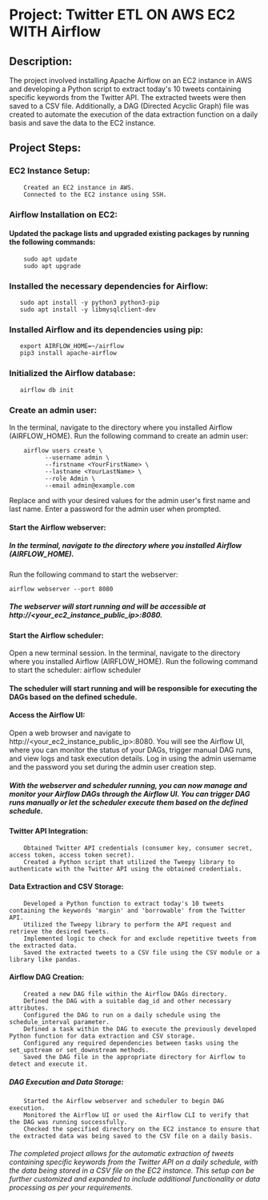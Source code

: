# Project: Twitter ETL ON AWS EC2 WITH Airflow 

## Description:
The project involved installing Apache Airflow on an EC2 instance in AWS and developing a Python script to extract today's 10 tweets containing specific keywords from the Twitter API. The extracted tweets were then saved to a CSV file. Additionally, a DAG (Directed Acyclic Graph) file was created to automate the execution of the data extraction function on a daily basis and save the data to the EC2 instance.

## Project Steps:

### EC2 Instance Setup:
        Created an EC2 instance in AWS.
        Connected to the EC2 instance using SSH.

### Airflow Installation on EC2:
#### Updated the package lists and upgraded existing packages by running the following commands:
        sudo apt update
        sudo apt upgrade

### Installed the necessary dependencies for Airflow:
       sudo apt install -y python3 python3-pip
       sudo apt install -y libmysqlclient-dev

### Installed Airflow and its dependencies using pip:
       export AIRFLOW_HOME=~/airflow
       pip3 install apache-airflow

### Initialized the Airflow database:
       airflow db init
### Create an admin user:
In the terminal, navigate to the directory where you installed Airflow (AIRFLOW_HOME).
Run the following command to create an admin user:

        airflow users create \
              --username admin \
              --firstname <YourFirstName> \
              --lastname <YourLastName> \
              --role Admin \
              --email admin@example.com

Replace <YourFirstName> and <YourLastName> with your desired values for the admin user's first name and last name.
Enter a password for the admin user when prompted.

#### Start the Airflow webserver:

##### In the terminal, navigate to the directory where you installed Airflow (AIRFLOW_HOME).
Run the following command to start the webserver:
 

    airflow webserver --port 8080

##### The webserver will start running and will be accessible at http://<your_ec2_instance_public_ip>:8080.

#### Start the Airflow scheduler:

Open a new terminal session.
In the terminal, navigate to the directory where you installed Airflow (AIRFLOW_HOME).
Run the following command to start the scheduler:
      airflow scheduler

#### The scheduler will start running and will be responsible for executing the DAGs based on the defined schedule.
#### Access the Airflow UI:
Open a web browser and navigate to 
        http://<your_ec2_instance_public_ip>:8080.
You will see the Airflow UI, where you can monitor the status of your DAGs, trigger manual DAG runs, and view logs and task execution details.
Log in using the admin username and the password you set during the admin user creation step.

##### With the webserver and scheduler running, you can now manage and monitor your Airflow DAGs through the Airflow UI. You can trigger DAG runs manually or let the scheduler execute them based on the defined schedule.
#### Twitter API Integration:
        Obtained Twitter API credentials (consumer key, consumer secret, access token, access token secret).
        Created a Python script that utilized the Tweepy library to authenticate with the Twitter API using the obtained credentials.

#### Data Extraction and CSV Storage:
        Developed a Python function to extract today's 10 tweets containing the keywords 'margin' and 'borrowable' from the Twitter API.
        Utilized the Tweepy library to perform the API request and retrieve the desired tweets.
        Implemented logic to check for and exclude repetitive tweets from the extracted data.
        Saved the extracted tweets to a CSV file using the CSV module or a library like pandas.

#### Airflow DAG Creation:
        Created a new DAG file within the Airflow DAGs directory.
        Defined the DAG with a suitable dag_id and other necessary attributes.
        Configured the DAG to run on a daily schedule using the schedule_interval parameter.
        Defined a task within the DAG to execute the previously developed Python function for data extraction and CSV storage.
        Configured any required dependencies between tasks using the set_upstream or set_downstream methods.
        Saved the DAG file in the appropriate directory for Airflow to detect and execute it.

##### DAG Execution and Data Storage:
        Started the Airflow webserver and scheduler to begin DAG execution.
        Monitored the Airflow UI or used the Airflow CLI to verify that the DAG was running successfully.
        Checked the specified directory on the EC2 instance to ensure that the extracted data was being saved to the CSV file on a daily basis.

###### The completed project allows for the automatic extraction of tweets containing specific keywords from the Twitter API on a daily schedule, with the data being stored in a CSV file on the EC2 instance. This setup can be further customized and expanded to include additional functionality or data processing as per your requirements.
